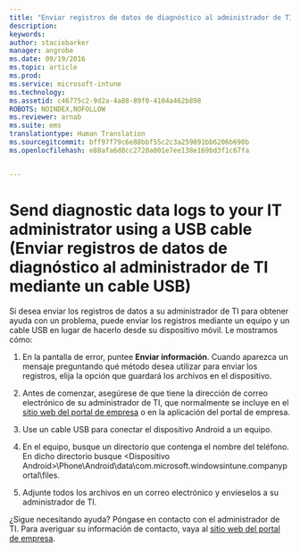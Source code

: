 ```yaml
---
title: "Enviar registros de datos de diagnóstico al administrador de TI mediante un cable USB | Microsoft Intune"
description: 
keywords: 
author: staciebarker
manager: angrobe
ms.date: 09/19/2016
ms.topic: article
ms.prod: 
ms.service: microsoft-intune
ms.technology: 
ms.assetid: c46775c2-9d2a-4a88-89f0-4104a462b898
ROBOTS: NOINDEX,NOFOLLOW
ms.reviewer: arnab
ms.suite: ems
translationtype: Human Translation
ms.sourcegitcommit: bff97f79c6e88bbf55c2c3a259891bb6206b690b
ms.openlocfilehash: e88afa6d8cc2720a001e7ee138e169bd3f1c67fa


---
```



# Send diagnostic data logs to your IT administrator using a USB cable (Enviar registros de datos de diagnóstico al administrador de TI mediante un cable USB)

Si desea enviar los registros de datos a su administrador de TI para obtener ayuda con un problema, puede enviar los registros mediante un equipo y un cable USB en lugar de hacerlo desde su dispositivo móvil. Le mostramos cómo:

1.  En la pantalla de error, puntee **Enviar información**. Cuando aparezca un mensaje preguntando qué método desea utilizar para enviar los registros, elija la opción que guardará los archivos en el dispositivo.

2.  Antes de comenzar, asegúrese de que tiene la dirección de correo electrónico de su administrador de TI, que normalmente se incluye en el [sitio web del portal de empresa](http://portal.manage.microsoft.com) o en la aplicación del portal de empresa.

2.  Use un cable USB para conectar el dispositivo Android a un equipo.

3.  En el equipo, busque un directorio que contenga el nombre del teléfono. En dicho directorio busque &lt;Dispositivo Android&gt;\Phone\Android\data\com.microsoft.windowsintune.companyportal\files\.

4.  Adjunte todos los archivos en un correo electrónico y envíeselos a su administrador de TI.

¿Sigue necesitando ayuda? Póngase en contacto con el administrador de TI. Para averiguar su información de contacto, vaya al [sitio web del portal de empresa](http://portal.manage.microsoft.com).





<!--HONumber=Sep16_HO3-->


